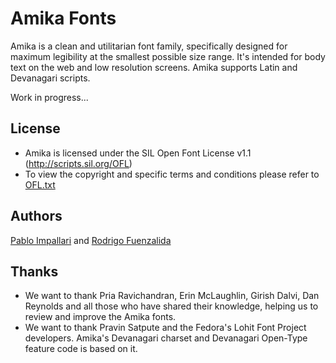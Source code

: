 Amika Fonts
======================

Amika is a clean and utilitarian font family, specifically designed for maximum legibility at the smallest possible size range.
It's intended for body text on the web and low resolution screens.
Amika supports Latin and Devanagari scripts.

Work in progress...

## License

- Amika is licensed under the SIL Open Font License v1.1 (<http://scripts.sil.org/OFL>)
- To view the copyright and specific terms and conditions please refer to [OFL.txt](https://github.com/impallari/Amika-Devanagari-Fonts/blob/master/OFL.txt)

## Authors

[Pablo Impallari](http://www.impallari.com) and [Rodrigo Fuenzalida](http://www.rfuenzalida.com)

## Thanks

- We want to thank Pria Ravichandran, Erin McLaughlin, Girish Dalvi, Dan Reynolds and all those who have shared their knowledge, helping us to review and improve the Amika fonts.
- We want to thank Pravin Satpute and the Fedora's Lohit Font Project developers. Amika's Devanagari charset and Devanagari Open-Type feature code is based on it.